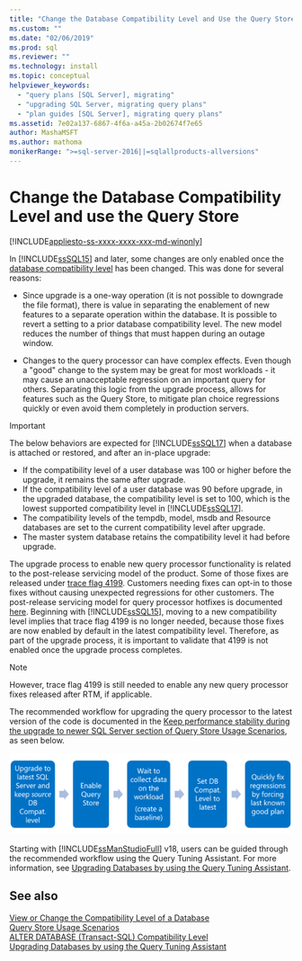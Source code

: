 ```yaml
---
title: "Change the Database Compatibility Level and Use the Query Store | Microsoft Docs"
ms.custom: ""
ms.date: "02/06/2019"
ms.prod: sql
ms.reviewer: ""
ms.technology: install
ms.topic: conceptual
helpviewer_keywords: 
  - "query plans [SQL Server], migrating"
  - "upgrading SQL Server, migrating query plans"
  - "plan guides [SQL Server], migrating query plans"
ms.assetid: 7e02a137-6867-4f6a-a45a-2b02674f7e65
author: MashaMSFT
ms.author: mathoma
monikerRange: ">=sql-server-2016||=sqlallproducts-allversions"
---
```

# Change the Database Compatibility Level and use the Query Store

[!INCLUDE[appliesto-ss-xxxx-xxxx-xxx-md-winonly](../../includes/appliesto-ss-xxxx-xxxx-xxx-md-winonly.md)]

In [!INCLUDE[ssSQL15](../../includes/sssql15-md.md)] and later, some changes are only enabled once the [database compatibility level](../../t-sql/statements/alter-database-transact-sql-compatibility-level.md) has been changed. This was done for several reasons:  
  
- Since upgrade is a one-way operation (it is not possible to downgrade the file format), there is value in separating the enablement of new features to a separate operation within the database. It is possible to revert a setting to a prior database compatibility level.  The new model reduces the number of things that must happen during an outage window.  
  
- Changes to the query processor can have complex effects. Even though a "good" change to the system may be great for most workloads - it may cause an unacceptable regression on an important query for others. Separating this logic from the upgrade process, allows for features such as the Query Store, to mitigate plan choice regressions quickly or even avoid them completely in production servers.  
  
> [!IMPORTANT]  
> The below behaviors are expected for [!INCLUDE[ssSQL17](../../includes/sssql17-md.md)] when a database is attached or restored, and after an in-place upgrade:
> - If the compatibility level of a user database was 100 or higher before the upgrade, it remains the same after upgrade.    
> - If the compatibility level of a user database was 90 before upgrade, in the upgraded database, the compatibility level is set to 100, which is the lowest supported compatibility level in [!INCLUDE[ssSQL17](../../includes/sssql17-md.md)].    
> - The compatibility levels of the tempdb, model, msdb and Resource databases are set to the current compatibility level after upgrade.   
> - The master system database retains the compatibility level it had before upgrade.    
  
The upgrade process to enable new query processor functionality is related to the post-release servicing model of the product.  Some of those fixes are released under [trace flag 4199](../../t-sql/database-console-commands/dbcc-traceon-trace-flags-transact-sql.md#4199).  Customers needing fixes can opt-in to those fixes without causing unexpected regressions for other customers. The post-release servicing model for query processor hotfixes is documented [here](https://support.microsoft.com/kb/974006). Beginning with [!INCLUDE[ssSQL15](../../includes/sssql15-md.md)], moving to a new compatibility level implies that trace flag 4199 is no longer needed, because those fixes are now enabled by default in the latest compatibility level. Therefore, as part of the upgrade process, it is important to validate that 4199 is not enabled once the upgrade process completes.  

> [!NOTE]
> However, trace flag 4199 is still needed to enable any new query processor fixes released after RTM, if applicable.
  
The recommended workflow for upgrading the query processor to the latest version of the code is documented in the [Keep performance stability during the upgrade to newer SQL Server section of Query Store Usage Scenarios](../../relational-databases/performance/query-store-usage-scenarios.md#CEUpgrade), as seen below.  
  
![query-store-usage-5](../../relational-databases/performance/media/query-store-usage-5.png "query-store-usage-5") 

Starting with [!INCLUDE[ssManStudioFull](../../includes/ssmanstudiofull-md.md)] v18, users can be guided through the recommended workflow using the Query Tuning Assistant. For more information, see [Upgrading Databases by using the Query Tuning Assistant](../../relational-databases/performance/upgrade-dbcompat-using-qta.md).
 
## See also  
[View or Change the Compatibility Level of a Database](../../relational-databases/databases/view-or-change-the-compatibility-level-of-a-database.md)     
[Query Store Usage Scenarios](../../relational-databases/performance/query-store-usage-scenarios.md)     
[ALTER DATABASE &#40;Transact-SQL&#41; Compatibility Level](../../t-sql/statements/alter-database-transact-sql-compatibility-level.md)     
[Upgrading Databases by using the Query Tuning Assistant](../../relational-databases/performance/upgrade-dbcompat-using-qta.md)        
  
